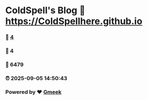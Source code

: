 # ColdSpell's Blog :link: https://ColdSpellhere.github.io 
### :page_facing_up: [4](https://ColdSpellhere.github.io/tag.html) 
### :speech_balloon: 4 
### :hibiscus: 6479 
### :alarm_clock: 2025-09-05 14:50:43 
### Powered by :heart: [Gmeek](https://github.com/Meekdai/Gmeek)
